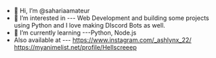 - 👋 Hi, I’m @sahariaamateur
- 👀 I’m interested in --- Web Development and building some projects using Python and I love making DIscord Bots as well.
- 🌱 I’m currently learning ---Python, Node.js
- Also available at --- https://www.instagram.com/_ashlynx_22/ https://myanimelist.net/profile/Hellscreeep


<!---
sahariaamateur/sahariaamateur is a ✨ special ✨ repository because its `README.md` (this file) appears on your GitHub profile.
You can click the Preview link to take a look at your changes.
--->
